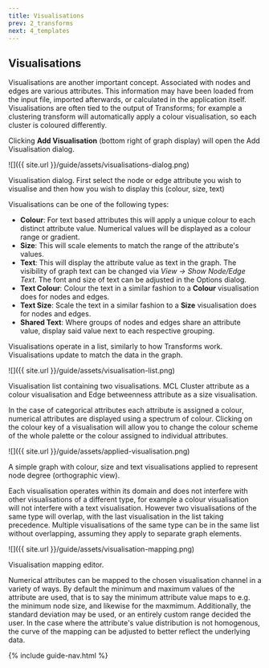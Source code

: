 ```yaml
---
title: Visualisations
prev: 2_transforms
next: 4_templates
---
```


## Visualisations

Visualisations are another important concept. Associated with nodes and edges are various attributes. This information may have been loaded from the input file, imported afterwards, or calculated in the application itself. Visualisations are often tied to the output of Transforms; for example a clustering transform will automatically apply a colour visualisation, so each cluster is coloured differently.

Clicking **Add Visualisation** (bottom right of graph display) will open the Add Visualisation dialog.

![]({{ site.url }}/guide/assets/visualisations-dialog.png)
<div class="caption">Visualisation dialog. First select the node or edge attribute you wish to visualise and then how you wish to display this (colour, size, text)</div>

Visualisations can be one of the following types:

- **Colour**: For text based attributes this will apply a unique colour to each distinct attribute value. Numerical values will be displayed as a colour range or gradient.
- **Size**: This will scale elements to match the range of the attribute's values.
- **Text**: This will display the attribute value as text in the graph. The visibility of graph text can be changed via *View → Show Node/Edge Text*. The font and size of text can be adjusted in the Options dialog.
- **Text Colour**: Colour the text in a similar fashion to a **Colour** visualisation does for nodes and edges.
- **Text Size**: Scale the text in a similar fashion to a **Size** visualisation does for nodes and edges.
- **Shared Text**: Where groups of nodes and edges share an attribute value, display said value next to each respective grouping.

Visualisations operate in a list, similarly to how Transforms work. Visualisations update to match the data in the graph.

![]({{ site.url }}/guide/assets/visualisation-list.png)
<div class="caption">Visualisation list containing two visualisations. MCL Cluster attribute as a colour visualisation and Edge betweenness attribute as a size visualisation.</div>

In the case of categorical attributes each attribute is assigned a colour, numerical attributes are displayed using a spectrum of colour. Clicking on the colour key of a visualisation will allow you to change the colour scheme of the whole palette or the colour assigned to individual attributes.

![]({{ site.url }}/guide/assets/applied-visualisation.png)
<div class="caption">A simple graph with colour, size and text visualisations applied to represent node degree (orthographic view).</div>

Each visualisation operates within its domain and does not interfere with other visualisations of a different type, for example a colour visualisation will not interfere with a text visualisation. However two visualisations of the same type will overlap, with the last visualisation in the list taking precedence. Multiple visualisations of the same type can be in the same list without overlapping, assuming they apply to separate graph elements.

![]({{ site.url }}/guide/assets/visualisation-mapping.png)
<div class="caption">Visualisation mapping editor.</div>

Numerical attributes can be mapped to the chosen visualisation channel in a variety of ways. By default the minimum and maximum values of the attribute are used, that is to say the minimum attribute value maps to e.g. the minimum node size, and likewise for the maxmimum. Additionally, the standard deviation may be used, or an entirely custom range decided the user. In the case where the attribute's value distribution is not homogenous, the curve of the mapping can be adjusted to better reflect the underlying data.

{% include guide-nav.html %}
